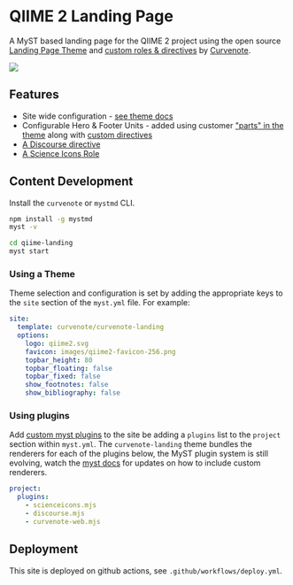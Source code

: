 # QIIME 2 Landing Page

A MyST based landing page for the QIIME 2 project using the open source [Landing Page Theme](https://github.com/curvenote-themes/landing) and [custom roles & directives](https://github.com/myst-ext) by [Curvenote](https://curvenote.com).

![](example-page.png)

## Features

- Site wide configuration - [see theme docs](https://github.com/curvenote-themes/landing)
- Configurable Hero & Footer Units - added using customer ["parts" in the theme]() along with [custom directives]()
- [A Discourse directive](https://github.com/myst-ext)
- [A Science Icons Role](https://github.com/curvenote/scienceicons)

## Content Development

Install the `curvenote` or `mystmd` CLI.

```sh
npm install -g mystmd
myst -v
```

```sh
cd qiime-landing
myst start
```

### Using a Theme

Theme selection and configuration is set by adding the appropriate keys to the `site` section of the `myst.yml` file. For example:

```yaml
site:
  template: curvenote/curvenote-landing
  options:
    logo: qiime2.svg
    favicon: images/qiime2-favicon-256.png
    topbar_height: 80
    topbar_floating: false
    topbar_fixed: false
    show_footnotes: false
    show_bibliography: false
```

### Using plugins

Add [custom myst plugins](https://github.com/myst-ext) to the site be adding a `plugins` list to the `project` section within `myst.yml`.
The `curvenote-landing` theme bundles the renderers for each of the plugins below, the MyST plugin system is still evolving, watch the [myst docs](https://mystmd.org/guide/plugins) for updates on how to include custom renderers.

```yaml
project:
  plugins:
    - scienceicons.mjs
    - discourse.mjs
    - curvenote-web.mjs
```

## Deployment

This site is deployed on github actions, see `.github/workflows/deploy.yml`.
